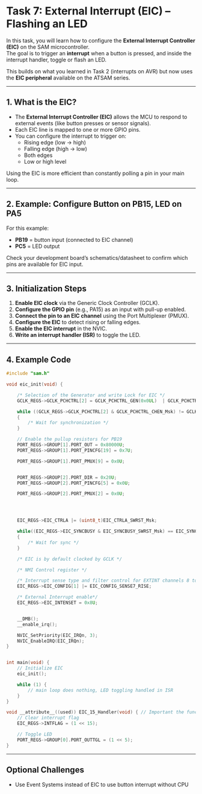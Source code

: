 # Task 7: External Interrupt (EIC) – Flashing an LED

In this task, you will learn how to configure the **External Interrupt Controller (EIC)** on the SAM microcontroller.  
The goal is to trigger an **interrupt** when a button is pressed, and inside the interrupt handler, toggle or flash an LED.

This builds on what you learned in Task 2 (interrupts on AVR) but now uses the **EIC peripheral** available on the ATSAM series.

---

## 1. What is the EIC?

- The **External Interrupt Controller (EIC)** allows the MCU to respond to external events (like button presses or sensor signals).  
- Each EIC line is mapped to one or more GPIO pins.  
- You can configure the interrupt to trigger on:
  - Rising edge (low → high)
  - Falling edge (high → low)
  - Both edges
  - Low or high level  

Using the EIC is more efficient than constantly polling a pin in your main loop.

---

## 2. Example: Configure Button on PB15, LED on PA5

For this example:
- **PB19** = button input (connected to EIC channel)  
- **PC5** = LED output  

Check your development board’s schematics/datasheet to confirm which pins are available for EIC input.

---

## 3. Initialization Steps

1. **Enable EIC clock** via the Generic Clock Controller (GCLK).  
2. **Configure the GPIO pin** (e.g., PA15) as an input with pull-up enabled.  
3. **Connect the pin to an EIC channel** using the Port Multiplexer (PMUX).  
4. **Configure the EIC** to detect rising or falling edges.  
5. **Enable the EIC interrupt** in the NVIC.  
6. **Write an interrupt handler (ISR)** to toggle the LED.

---

## 4. Example Code

```c
#include "sam.h"

void eic_init(void) {

    /* Selection of the Generator and write Lock for EIC */
    GCLK_REGS->GCLK_PCHCTRL[2] = GCLK_PCHCTRL_GEN(0x0UL)  | GCLK_PCHCTRL_CHEN_Msk;

    while ((GCLK_REGS->GCLK_PCHCTRL[2] & GCLK_PCHCTRL_CHEN_Msk) != GCLK_PCHCTRL_CHEN_Msk)
    {
        /* Wait for synchronization */
    }

    // Enable the pullup resistors for PB19
    PORT_REGS->GROUP[1].PORT_OUT = 0x80000U;
    PORT_REGS->GROUP[1].PORT_PINCFG[19] = 0x7U;

    PORT_REGS->GROUP[1].PORT_PMUX[9] = 0x0U;


    PORT_REGS->GROUP[2].PORT_DIR = 0x20U;
    PORT_REGS->GROUP[2].PORT_PINCFG[5] = 0x0U;

    PORT_REGS->GROUP[2].PORT_PMUX[2] = 0x0U;




    EIC_REGS->EIC_CTRLA |= (uint8_t)EIC_CTRLA_SWRST_Msk;

    while((EIC_REGS->EIC_SYNCBUSY & EIC_SYNCBUSY_SWRST_Msk) == EIC_SYNCBUSY_SWRST_Msk)
    {
        /* Wait for sync */
    }

    /* EIC is by default clocked by GCLK */

    /* NMI Control register */

    /* Interrupt sense type and filter control for EXTINT channels 8 to 15 */
    EIC_REGS->EIC_CONFIG[1] |= EIC_CONFIG_SENSE7_RISE;

    /* External Interrupt enable*/
    EIC_REGS->EIC_INTENSET = 0x8U;


    __DMB();
    __enable_irq();

    NVIC_SetPriority(EIC_IRQn, 3);
    NVIC_EnableIRQ(EIC_IRQn);
}


int main(void) {
    // Initialize EIC
    eic_init();

    while (1) {
        // main loop does nothing, LED toggling handled in ISR
    }
}

void __attribute__((used)) EIC_15_Handler(void) { // Important the function name has to match 
    // Clear interrupt flag
    EIC_REGS->INTFLAG = (1 << 15);

    // Toggle LED
    PORT_REGS->GROUP[0].PORT_OUTTGL = (1 << 5);
}
```
---
## Optional Challenges

- Use Event Systems instead of EIC to use button interrupt without CPU 

